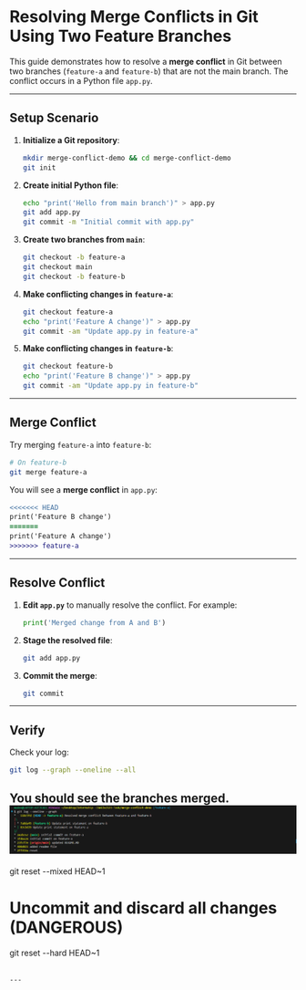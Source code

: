 # Resolving Merge Conflicts in Git Using Two Feature Branches

This guide demonstrates how to resolve a **merge conflict** in Git between two branches (`feature-a` and `feature-b`) that are not the main branch. The conflict occurs in a Python file `app.py`.

---

##  Setup Scenario

1. **Initialize a Git repository**:

   ```bash
   mkdir merge-conflict-demo && cd merge-conflict-demo
   git init
   ```

2. **Create initial Python file**:

   ```bash
   echo "print('Hello from main branch')" > app.py
   git add app.py
   git commit -m "Initial commit with app.py"
   ```

3. **Create two branches from `main`**:

   ```bash
   git checkout -b feature-a
   git checkout main
   git checkout -b feature-b
   ```

4. **Make conflicting changes in `feature-a`**:

   ```bash
   git checkout feature-a
   echo "print('Feature A change')" > app.py
   git commit -am "Update app.py in feature-a"
   ```

5. **Make conflicting changes in `feature-b`**:

   ```bash
   git checkout feature-b
   echo "print('Feature B change')" > app.py
   git commit -am "Update app.py in feature-b"
   ```

---

##  Merge Conflict

Try merging `feature-a` into `feature-b`:

```bash
# On feature-b
git merge feature-a
```

You will see a **merge conflict** in `app.py`:

```diff
<<<<<<< HEAD
print('Feature B change')
=======
print('Feature A change')
>>>>>>> feature-a
```

---

##  Resolve Conflict

1. **Edit `app.py`** to manually resolve the conflict. For example:

   ```python
   print('Merged change from A and B')
   ```

2. **Stage the resolved file**:

   ```bash
   git add app.py
   ```

3. **Commit the merge**:

   ```bash
   git commit
   ```

---

##  Verify

Check your log:

```bash
git log --graph --oneline --all
```

You should see the branches merged.
![graph](Images/graph.png)
---

git reset --mixed HEAD~1

# Uncommit and discard all changes (DANGEROUS)
git reset --hard HEAD~1
```

---
